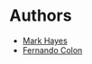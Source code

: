 # Authors

- [Mark Hayes](https://github.com/markjoehayes)
- [Fernando Colon](https://github.com/Un4givenlight)

